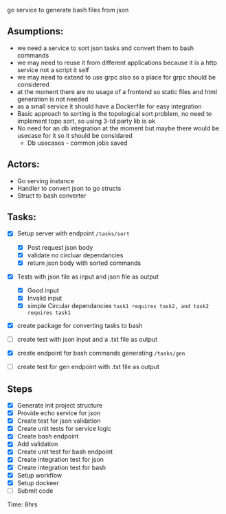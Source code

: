 go service to generate bash files from json 

## Asumptions: 
* we need a service to sort json tasks and convert them to bash commands
* we may need to reuse it from different applications because it is a http service not a script it self
* we may need to extend to use grpc also so a place for grpc should be considered 
* at the moment there are no usage of a frontend so static files and html generation is not needed 
* as a small service it should have a Dockerfile for easy integration
* Basic approach to sorting is the topological sort problem, no need to implement topo sort, so using 3-td party lib is ok
* No need for an db integration at the moment but maybe there would be usecase for it so it should be considared
    * Db usecases - common jobs saved 




## Actors:
* Go serving instance
* Handler to convert json to go structs
* Struct to bash converter 


## Tasks:
- [x] Setup server with endpoint `/tasks/sort` 
   - [x] Post request json body 
   - [x] validate no circluar dependancies 
   - [x] return json body with sorted commands
- [x] Tests with json file as input and json file as output
  - [x] Good input
  - [x] Invalid input 
  - [x] simple Circular dependancies `task1 requires task2, and task2 requires task1 `
- [x] create package for converting tasks to bash 
- [ ] create test with json input and a .txt file as output
- [x] create endpoint for bash commands generating `/tasks/gen`
- [ ] create test for gen endpoint with .txt file as output
 
   
## Steps 
- [x] Generate init project structure 
- [x] Provide echo service for json 
- [x] Create test for json validation
- [x] Create unit tests for service logic 
- [x] Create bash endpoint 
- [x] Add validation 
- [x] Create unit test for bash endpoint 
- [x] Create integration test for json 
- [x] Create integration test for bash 
- [x] Setup workflow
- [x] Setup dockeer
- [ ] Submit code

Time: 8hrs
